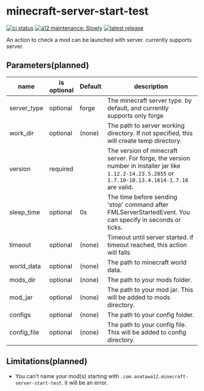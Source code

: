 # minecraft-server-start-test
[![ci status](https://github.com/anatawa12/minecraft-server-start-test/workflows/build-test/badge.svg)](https://github.com/anatawa12/minecraft-server-start-test/actions)
[![a12 maintenance: Slowly](https://api.anatawa12.com/short/a12-slowly-svg)](https://api.anatawa12.com/short/a12-slowly-doc)
[![latest release](https://img.shields.io/github/v/release/anatawa12/minecraft-server-start-test)](https://github.com/anatawa12/minecraft-server-start-test/releases/latest)

An action to check a mod can be launched with server. currently supports server.

## Parameters(planned)

| name         | is optional | Default  | description
| ---          | ----------- | -------- | ----
| server_type  | optional    | forge    | The minecraft server type. by default, and currently supports only forge
| work_dir     | optional    | (none)   | The path to server working directory. If not specified, this will create temp directory.
| version      | required    |          | The version of minecraft server. For forge, the version number in installer jar like `1.12.2-14.23.5.2855` or `1.7.10-10.13.4.1614-1.7.10` are valid.
| sleep_time   | optional    | 0s       | The time before sending 'stop' command after FMLServerStartedEvent. You can specify in seconds or ticks.
| timeout      | optional    | (none)   | Timeout until server started. if timeout reached, this action will falls
| world_data   | optional    | (none)   | The path to minecraft world data.
| mods_dir     | optional    | (none)   | The path to your mods folder.
| mod_jar      | optional    | (none)   | The path to your mod jar. This will be added to mods directory.
| configs      | optional    | (none)   | The path to your config folder.
| config_file  | optional    | (none)   | The path to your config file. This will be added to config directory.

## Limitations(planned)
- You can't name your mod(s) starting with `.com.anatawa12.minecraft-server-start-test`.
  it will be an error.
